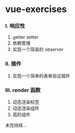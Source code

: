 # vue-exercises

### I. 响应性

1. getter setter
2. 依赖管理
3. 实现一个简易的 observer

### II. 插件

1. 实现一个简单的表单验证插件

### III. render 函数

1. 动态渲染标签
2. 动态渲染组件
3. 高阶组件

未完待续...